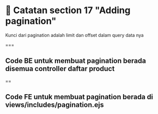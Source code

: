 
# 🦧 Catatan section 17 "Adding pagination"

Kunci dari pagination adalah limit dan offset dalam query data nya

===
## Code BE untuk membuat pagination berada disemua controller daftar product

==
## Code FE untuk membuat pagination berada di views/includes/pagination.ejs